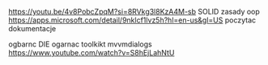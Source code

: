 https://youtu.be/4v8PobcZpqM?si=8RVkg3l8KzA4M-sb
SOLID zasady oop
https://apps.microsoft.com/detail/9nklcf1lvz5h?hl=en-us&gl=US
poczytac dokumentacje

ogbarnc DIE
ogarnac toolkikt
mvvmdialogs
https://www.youtube.com/watch?v=S8hEjLahNtU
